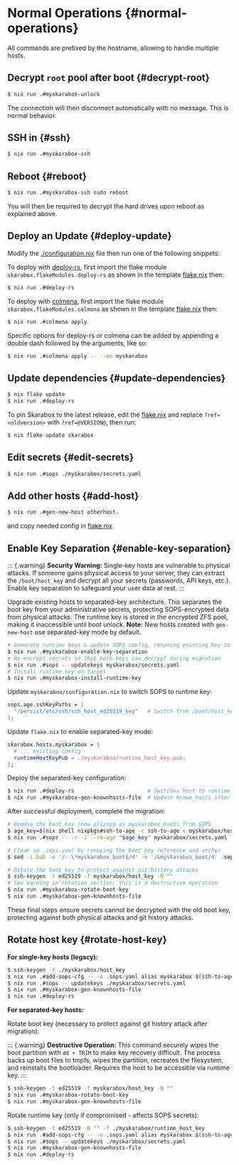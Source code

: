 # Normal Operations {#normal-operations}

All commands are prefixed by the hostname, allowing to handle multiple hosts.

## Decrypt `root` pool after boot {#decrypt-root}

   ```bash
   $ nix run .#myskarabox-unlock
   ```

   The connection will then disconnect automatically with no message.
   This is normal behavior.

## SSH in {#ssh}

   ```bash
   $ nix run .#myskarabox-ssh
   ```

## Reboot {#reboot}

   ```bash
   $ nix run .#myskarabox-ssh sudo reboot
   ```

   You will then be required to decrypt the hard drives upon reboot as explained above.

## Deploy an Update {#deploy-update}

   Modify the [./configuration.nix](@REPO@/template/myskarabox/configuration.nix) file then run one of the following snippets:

   To deploy with [deploy-rs](https://github.com/serokell/deploy-rs),
   first import the flake module `skarabox.flakeModules.deploy-rs` as shown in the template [flake.nix][] then:
   ```bash
   $ nix run .#deploy-rs
   ```

   [flake.nix]: @REPO@/template/flake.nix

   To deploy with [colmena](https://github.com/zhaofengli/colmena),
   first import the flake module `skarabox.flakeModules.colmena` as shown in the template [flake.nix][] then:
   ```bash
   $ nix run .#colmena apply
   ```

   Specific options for deploy-rs or colmena can be added by appending
   a double dash followed by the arguments, like so:

   ```bash
   $ nix run .#colmena apply -- --on myskarabox
   ```

## Update dependencies {#update-dependencies}

   ```bash
   $ nix flake update
   $ nix run .#deploy-rs
   ```

   To pin Skarabox to the latest release, edit the [flake.nix][]
   and replace `?ref=<oldversion>` with `?ref=@VERSION@`,
   then run:
   
   ```bash
   $ nix flake update skarabox
   ```

## Edit secrets {#edit-secrets}

   ```bash
   $ nix run .#sops ./myskarabox/secrets.yaml
   ```

## Add other hosts {#add-host}

   ```bash
   $ nix run .#gen-new-host otherhost.
   ```

   and copy needed config in [flake.nix][].

## Enable Key Separation {#enable-key-separation}

   ::: {.warning}
   **Security Warning:** Single-key hosts are vulnerable to physical attacks. If someone gains physical access to your server, they can extract the `/boot/host_key` and decrypt all your secrets (passwords, API keys, etc.). Enable key separation to safeguard your user data at rest.
   :::

   Upgrade existing hosts to separated-key architecture. This separates the boot key from your administrative secrets, protecting SOPS-encrypted data from physical attacks. The runtime key is stored in the encrypted ZFS pool, making it inaccessible until boot unlock. **Note:** New hosts created with `gen-new-host` use separated-key mode by default.

   ```bash
   # Generate runtime keys & update SOPS config, renaming existing key to myskarabox_boot
   $ nix run .#myskarabox-enable-key-separation
   # Re-encrypt secrets so that both keys can decrypt during migration
   $ nix run .#sops -- updatekeys myskarabox/secrets.yaml
   # Install runtime key on target
   $ nix run .#myskarabox-install-runtime-key
   ```

   Update `myskarabox/configuration.nix` to switch SOPS to runtime key:
   ```nix
   sops.age.sshKeyPaths = [
     "/persist/etc/ssh/ssh_host_ed25519_key"   # Switch from /boot/host_key
   ];
   ```

   Update `flake.nix` to enable separated-key mode:
   ```nix
   skarabox.hosts.myskarabox = {
     # ... existing config
     runtimeHostKeyPub = ./myskarabox/runtime_host_key.pub;
   };
   ```

   Deploy the separated-key configuration:
   ```bash
   $ nix run .#deploy-rs                       # Switches host to runtime key
   $ nix run .#myskarabox-gen-knownhosts-file  # Update known_hosts after deployment
   ```

   After successful deployment, complete the migration:
   ```bash
   # Remove the boot key (now aliased as myskarabox_boot) from SOPS
   $ age_key=$(nix shell nixpkgs#ssh-to-age -c ssh-to-age < myskarabox/host_key.pub)
   $ nix run .#sops -- -r -i --rm-age "$age_key" myskarabox/secrets.yaml

   # Clean up .sops.yaml by removing the boot key reference and anchor
   $ sed -i.bak -e '/- \*myskarabox_boot$/d' -e '/&myskarabox_boot/d' .sops.yaml

   # Rotate the boot key to protect against git history attacks
   $ ssh-keygen -t ed25519 -f myskarabox/host_key -N ""
   # See warning in rotation section, this is a destructive operation
   $ nix run .#myskarabox-rotate-boot-key
   $ nix run .#myskarabox-gen-knownhosts-file
   ```

   These final steps ensure secrets cannot be decrypted with the old boot key, protecting against both physical attacks and git history attacks.

## Rotate host key {#rotate-host-key}

   **For single-key hosts (legacy):**

   ```bash
   $ ssh-keygen -f ./myskarabox/host_key
   $ nix run .#add-sops-cfg -- -o .sops.yaml alias myskarabox $(ssh-to-age -i ./myskarabox/host_key.pub)
   $ nix run .#sops -- updatekeys ./myskarabox/secrets.yaml
   $ nix run .#myskarabox-gen-knownhosts-file
   $ nix run .#deploy-rs
   ```

   **For separated-key hosts:**

   Rotate boot key (necessary to protect against git history attack after migration):
   
   ::: {.warning}
   **Destructive Operation:** This command securely wipes the boot partition with `dd + TRIM` to make key recovery difficult. The process backs up boot files to tmpfs, wipes the partition, recreates the filesystem, and reinstalls the bootloader. Requires the host to be accessible via runtime key.
   :::
   
   ```bash
   $ ssh-keygen -t ed25519 -f myskarabox/host_key -N ""
   $ nix run .#myskarabox-rotate-boot-key
   $ nix run .#myskarabox-gen-knownhosts-file
   ```

   Rotate runtime key (only if compromised - affects SOPS secrets):
   ```bash
   $ ssh-keygen -t ed25519 -N "" -f ./myskarabox/runtime_host_key
   $ nix run .#add-sops-cfg -- -o .sops.yaml alias myskarabox $(ssh-to-age -i ./myskarabox/runtime_host_key.pub)
   $ nix run .#sops -- updatekeys ./myskarabox/secrets.yaml
   $ nix run .#myskarabox-gen-knownhosts-file
   $ nix run .#deploy-rs
   ```

